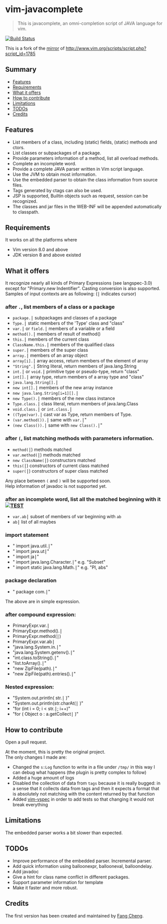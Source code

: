 # vim-javacomplete
> This is javacomplete, an omni-completion script of JAVA language for vim.

[![Build Status](https://travis-ci.com/sixro/javacomplete.svg?branch=master)](https://travis-ci.com/sixro/javacomplete)

This is a fork of the [mirror](https://github.com/vim-scripts/javacomplete) of http://www.vim.org/scripts/script.php?script_id=1785


## Summary

  * [Features](#features)
  * [Requirements](#requirements)
  * [What it offers](#what-it-offers)
  * [How to contribute](#how-to-contribute)
  * [Limitations](#limits)
  * [TODOs](#todos)
  * [Credits](#credits)


## <a name="features"></a>Features

  * List members of a class, including (static) fields, (static) methods and ctors.
  * List classes or subpackages of a package.
  * Provide parameters information of a method, list all overload methods.
  * Complete an incomplete word.
  * Provide a complete JAVA parser written in Vim script language.
  * Use the JVM to obtain most information.
  * Use the embedded parser to obtain the class information from source files.
  * Tags generated by ctags can also be used.
  * JSP is supported, Builtin objects such as request, session can be recognized.
  * The classes and jar files in the WEB-INF will be appended automatically to classpath.


## <a name="requirements"></a>Requirements

It works on all the platforms where
  * Vim version 8.0 and above
  * JDK version 8 and above
existed 


## <a name="what-it-offers"></a>What it offers

It recognize nearly all kinds of Primary Expressions (see langspec-3.0)
except for "Primary.new Indentifier". Casting conversion is also supported.
Samples of input contexts are as following:	(<kbd>|</kbd> indicates cursor)


### after `.`, list members of a class or a package

  * `package.`<kbd>|</kbd>         subpackages and classes of a package
  * `Type.`<kbd>|</kbd>                static members of the 'Type' class and "class"
  * `var.`<kbd>|</kbd> or `field.`<kbd>|</kbd>     members of a variable or a field
  * `method().`<kbd>|</kbd>         members of result of method()
  * `this.`<kbd>|</kbd>                   members of the current class
  * `ClassName.this.`<kbd>|</kbd>  members of the qualified class
  * `super.`<kbd>|</kbd>               members of the super class
  * `array.`<kbd>|</kbd>                members of an array object
  * `array[i].`<kbd>|</kbd>             array access, return members of the element of array
  * `"String".`<kbd>|</kbd>            String literal, return members of java.lang.String
  * `int.`<kbd>|</kbd> or `void.`<kbd>|</kbd>       primitive type or pseudo-type, return "class"
  * `int[].`<kbd>|</kbd>                   array type, return members of a array type and "class"
  * `java.lang.String[].`<kbd>|</kbd>
  * `new int[].`<kbd>|</kbd>           members of the new array instance
  * `new java.lang.String[i=1][].`<kbd>|</kbd>
  * `new Type().`<kbd>|</kbd>      members of the new class instance 
  * `Type.class.`<kbd>|</kbd>      class literal, return members of java.lang.Class
  * `void.class.`<kbd>|</kbd> or `int.class.`<kbd>|</kbd>
  * `((Type)var).`<kbd>|</kbd>         cast var as Type, return members of Type.
  * `(var.method()).`<kbd>|</kbd>   same with `var.`<kbd>|</kbd>"
  * `(new Class()).`<kbd>|</kbd>    same with `new Class().`<kbd>|</kbd>"


### after `(`, list matching methods with parameters information.

  * `method(`<kbd>|</kbd>)                 methods matched
  * `var.method(`<kbd>|</kbd>)           methods matched
  * `new ClassName(`<kbd>|</kbd>)  constructors matched
  * `this(`<kbd>|</kbd>)                        constructors of current class matched
  * `super(`<kbd>|</kbd>)                     constructors of super class matched

Any place between `(` and `)` will be supported soon.  
Help information of javadoc is not supported yet.


### after an incomplete word, list all the matched beginning with it [![TEST](https://img.shields.io/badge/x-TEST-brightgreen)](#)

  * `var.ab`<kbd>|</kbd>  subset of members of var beginning with `ab`
  * `ab`<kbd>|</kbd>      list of all maybes


### import statement

  * " import         java.util.<kbd>|</kbd>"
  * " import         java.ut<kbd>|</kbd>"
  * " import         ja<kbd>|</kbd>"
  * " import         java.lang.Character.<kbd>|</kbd>"        e.g. "Subset"
  * " import static java.lang.Math.<kbd>|</kbd>"        e.g. "PI, abs"


### package declaration

   * " package         com.<kbd>|</kbd>"

The above are in simple expression.


### after compound expression:

  * PrimaryExpr.var.<kbd>|</kbd>
  * PrimaryExpr.method().<kbd>|</kbd>
  * PrimaryExpr.method(<kbd>|</kbd>)
  * PrimaryExpr.var.ab<kbd>|</kbd>
  * "java.lang.System.in.<kbd>|</kbd>"
  * "java.lang.System.getenv().<kbd>|</kbd>"
  * "int.class.toString().<kbd>|</kbd>"
  * "list.toArray().<kbd>|</kbd>"
  * "new ZipFile(path).<kbd>|</kbd>"
  * "new ZipFile(path).entries().<kbd>|</kbd>"


### Nested expression:

  * "System.out.println( str.<kbd>|</kbd> )"
  * "System.out.println(str.charAt(<kbd>|</kbd> )"
  * "for (int i = 0; i < str.<kbd>|</kbd>; i++)"
  * "for ( Object o : a.getCollect<kbd>|</kbd> )"


## <a name="how-to-contribute"></a>How to contribute

Open a pull request.

At the moment, this is pretty the original project.  
The only changes I made are:
  * Changed the `s:Log` function to write in a file under `/tmp/` in this way I can debug what happens (the plugin is pretty complex to follow)
  * Added a huge amount of logs
  * Disabled the collection of data from `tags` because it is really bugged: in a sense that it collects data from tags and then it expects a format that is absolutely not matching with the content returned by that function
  * Added [vim-vspec](https://github.com/kana/vim-vspec) in order to add tests so that changing it would not break everything


## <a name="limits"></a>Limitations

The embedded parser works a bit slower than expected.


## <a name="todos"></a>TODOs

  - Improve performance of the embedded parser. Incremental parser.
  - Add quick information using balloonexpr, ballooneval, balloondelay.
  - Add javadoc
  - Give a hint for class name conflict in different packages.
  - Support parameter information for template
  - Make it faster and more robust.


## <a name="credits"></a>Credits

The first version has been created and maintained by [Fang Cheng](mailto:fangread@yahoo.com.cn).
